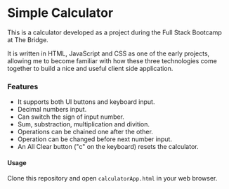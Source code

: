 # Simple Calculator

This is a calculator developed as a project during the Full Stack Bootcamp at The Bridge.

It is written in HTML, JavaScript and CSS as one of the early projects, allowing me to become familiar with how these three technologies come together to build a nice and useful client side application.

### Features

- It supports both UI buttons and keyboard input.
- Decimal numbers input.
- Can switch the sign of input number.
- Sum, substraction, multiplication and divition.
- Operations can be chained one after the other.
- Operation can be changed before next number input.
- An All Clear button ("c" on the keyboard) resets the calculator.

#### Usage

Clone this repository and open `calculatorApp.html` in your web browser.